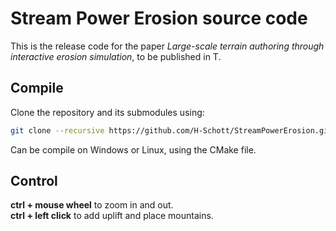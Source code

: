 # Stream Power Erosion source code

This is the release code for the paper *Large-scale terrain authoring through interactive erosion simulation*, to be published in T.


## Compile

Clone the repository and its submodules using:
```sh
git clone --recursive https://github.com/H-Schott/StreamPowerErosion.git
```

Can be compile on Windows or Linux, using the CMake file.


## Control

**ctrl + mouse wheel** to zoom in and out.  
**ctrl + left click** to add uplift and place mountains.